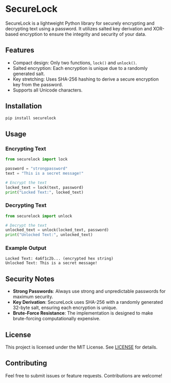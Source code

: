 # SecureLock

SecureLock is a lightweight Python library for securely encrypting and decrypting text using a password. It utilizes salted key derivation and XOR-based encryption to ensure the integrity and security of your data.

## Features
- Compact design: Only two functions, `lock()` and `unlock()`.
- Salted encryption: Each encryption is unique due to a randomly generated salt.
- Key stretching: Uses SHA-256 hashing to derive a secure encryption key from the password.
- Supports all Unicode characters.

## Installation
```bash
pip install securelock
```

## Usage
### Encrypting Text
```python
from securelock import lock

password = "strongpassword"
text = "This is a secret message!"

# Encrypt the text
locked_text = lock(text, password)
print("Locked Text:", locked_text)
```

### Decrypting Text
```python
from securelock import unlock

# Decrypt the text
unlocked_text = unlock(locked_text, password)
print("Unlocked Text:", unlocked_text)
```

### Example Output
```plaintext
Locked Text: 4a6f1c2b... (encrypted hex string)
Unlocked Text: This is a secret message!
```

## Security Notes
- **Strong Passwords**: Always use strong and unpredictable passwords for maximum security.
- **Key Derivation**: SecureLock uses SHA-256 with a randomly generated 32-byte salt, ensuring each encryption is unique.
- **Brute-Force Resistance**: The implementation is designed to make brute-forcing computationally expensive.

## License
This project is licensed under the MIT License. See [LICENSE](./package/LICENSE.txt) for details.

## Contributing
Feel free to submit issues or feature requests. Contributions are welcome!